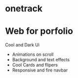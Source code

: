 # onetrack
<h1>Web for porfolio</h1>
<p>Cool and Dark Ui</p>
<ul>
  
  <li>Animations on scroll</li>
  <li>Background and text effects</li>
  <li>Cool Cards and flipers</li>
  <li>Responsive and fire navbar</li>
</ul>
